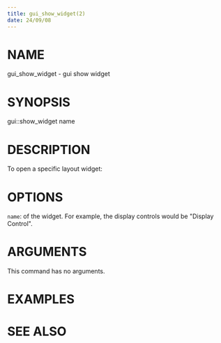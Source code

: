 ```yaml
---
title: gui_show_widget(2)
date: 24/09/08
---
```


# NAME

gui_show_widget - gui show widget

# SYNOPSIS

gui::show_widget 
       name


# DESCRIPTION

To open a specific layout widget:

# OPTIONS

`name`:  of the widget. For example, the display controls would be "Display Control".

# ARGUMENTS

This command has no arguments.

# EXAMPLES

# SEE ALSO
